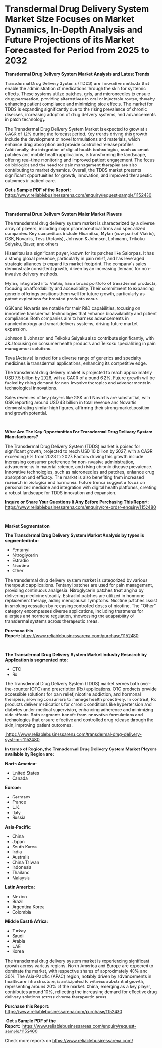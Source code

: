 <p><h1>Transdermal Drug Delivery System Market Size Focuses on Market Dynamics, In-Depth Analysis and Future Projections of its Market Forecasted for Period from 2025 to 2032</h1></p><p><strong>Transdermal Drug Delivery System Market Analysis and Latest Trends</strong></p>
<p><p>Transdermal Drug Delivery Systems (TDDS) are innovative methods that enable the administration of medications through the skin for systemic effects. These systems utilize patches, gels, and microneedles to ensure drug permeation, providing alternatives to oral or injectable routes, thereby enhancing patient compliance and minimizing side effects. The market for TDDS is expanding significantly due to the rising prevalence of chronic diseases, increasing adoption of drug delivery systems, and advancements in patch technology.</p><p>The Transdermal Drug Delivery System Market is expected to grow at a CAGR of 12% during the forecast period. Key trends driving this growth include the development of novel formulations and materials, which enhance drug absorption and provide controlled release profiles. Additionally, the integration of digital health technologies, such as smart patches and mobile health applications, is transforming the landscape, offering real-time monitoring and improved patient engagement. The focus on biologics and the need for pain management therapies are also contributing to market dynamics. Overall, the TDDS market presents significant opportunities for growth, innovation, and improved therapeutic outcomes in patient care.</p></p>
<p><strong>Get a Sample PDF of the Report:&nbsp;</strong> <a href="https://www.reliablebusinessarena.com/enquiry/request-sample/1152480?utm_campaign=2136&utm_medium=2&utm_source=Github&utm_content=ia&utm_term=03032025&utm_id=transdermal-drug-delivery-system">https://www.reliablebusinessarena.com/enquiry/request-sample/1152480</a></p>
<p>&nbsp;</p>
<p><strong>Transdermal Drug Delivery System Major Market Players</strong></p>
<p><p>The transdermal drug delivery system market is characterized by a diverse array of players, including major pharmaceutical firms and specialized companies. Key competitors include Hisamitsu, Mylan (now part of Viatris), GSK, Novartis, Teva (Actavis), Johnson & Johnson, Lohmann, Teikoku Seiyaku, Bayer, and others.</p><p>Hisamitsu is a significant player, known for its patches like Salonpas. It has a strong global presence, particularly in pain relief, and has leveraged strategic alliances to expand its market footprint. The company's sales demonstrate consistent growth, driven by an increasing demand for non-invasive delivery methods.</p><p>Mylan, integrated into Viatris, has a broad portfolio of transdermal products, focusing on affordability and accessibility. Their commitment to expanding generic offerings positions them well for future growth, particularly as patent expirations for branded products occur.</p><p>GSK and Novartis are notable for their R&D capabilities, focusing on innovative transdermal technologies that enhance bioavailability and patient compliance. Both companies aim to harness advancements in nanotechnology and smart delivery systems, driving future market expansion.</p><p>Johnson & Johnson and Teikoku Seiyaku also contribute significantly, with J&J focusing on consumer health products and Teikoku specializing in pain management solutions. </p><p>Teva (Actavis) is noted for a diverse range of generics and specialty medicines in transdermal applications, enhancing its competitive edge.</p><p>The transdermal drug delivery market is projected to reach approximately USD 7.5 billion by 2026, with a CAGR of around 6.2%. Future growth will be fueled by rising demand for non-invasive therapies and advancements in technological innovations.</p><p>Sales revenues of key players like GSK and Novartis are substantial, with GSK reporting around USD 43 billion in total revenue and Novartis demonstrating similar high figures, affirming their strong market position and growth potential.</p></p>
<p>&nbsp;</p>
<p><strong>What Are The Key Opportunities For Transdermal Drug Delivery System Manufacturers?</strong></p>
<p><p>The Transdermal Drug Delivery System (TDDS) market is poised for significant growth, projected to reach USD 10 billion by 2027, with a CAGR exceeding 6% from 2023 to 2027. Factors driving this growth include increasing consumer preference for non-invasive administration, advancements in material science, and rising chronic disease prevalence. Innovative technologies, such as microneedles and patches, enhance drug absorption and efficacy. The market is also benefiting from increased research in biologics and hormones. Future trends suggest a focus on personalized medicine and integration with digital health platforms, creating a robust landscape for TDDS innovation and expansion.</p></p>
<p><strong>Inquire or Share Your Questions If Any Before Purchasing This Report:</strong> <a href="https://www.reliablebusinessarena.com/enquiry/pre-order-enquiry/1152480?utm_campaign=2136&utm_medium=2&utm_source=Github&utm_content=ia&utm_term=03032025&utm_id=transdermal-drug-delivery-system">https://www.reliablebusinessarena.com/enquiry/pre-order-enquiry/1152480</a></p>
<p>&nbsp;</p>
<p><strong>Market Segmentation</strong></p>
<p><strong>The Transdermal Drug Delivery System Market Analysis by types is segmented into:</strong></p>
<p><ul><li>Fentanyl</li><li>Nitroglycerin</li><li>Estradiol</li><li>Nicotine</li><li>Other</li></ul></p>
<p><p>The transdermal drug delivery system market is categorized by various therapeutic applications. Fentanyl patches are used for pain management, providing continuous analgesia. Nitroglycerin patches treat angina by delivering medicine steadily. Estradiol patches are utilized in hormone replacement therapy, aiding menopausal symptoms. Nicotine patches assist in smoking cessation by releasing controlled doses of nicotine. The "Other" category encompasses diverse applications, including treatments for allergies and hormone regulation, showcasing the adaptability of transdermal systems across therapeutic areas.</p></p>
<p><strong>Purchase this Report:&nbsp;</strong><a href="https://www.reliablebusinessarena.com/purchase/1152480?utm_campaign=2136&utm_medium=2&utm_source=Github&utm_content=ia&utm_term=03032025&utm_id=transdermal-drug-delivery-system">https://www.reliablebusinessarena.com/purchase/1152480</a></p>
<p>&nbsp;</p>
<p><strong>The Transdermal Drug Delivery System Market Industry Research by Application is segmented into:</strong></p>
<p><ul><li>OTC</li><li>Rx</li></ul></p>
<p><p>The Transdermal Drug Delivery System (TDDS) market serves both over-the-counter (OTC) and prescription (Rx) applications. OTC products provide accessible solutions for pain relief, nicotine addiction, and hormonal therapies, allowing consumers to manage health proactively. In contrast, Rx products deliver medications for chronic conditions like hypertension and diabetes under medical supervision, enhancing adherence and minimizing side effects. Both segments benefit from innovative formulations and technologies that ensure effective and controlled drug release through the skin, improving patient outcomes.</p></p>
<p><a href="https://www.reliablebusinessarena.com/transdermal-drug-delivery-system-r1152480?utm_campaign=2136&utm_medium=2&utm_source=Github&utm_content=ia&utm_term=03032025&utm_id=transdermal-drug-delivery-system">&nbsp;https://www.reliablebusinessarena.com/transdermal-drug-delivery-system-r1152480</a></p>
<p><strong>In terms of Region, the Transdermal Drug Delivery System Market Players available by Region are:</strong></p>
<p>
    <p> <strong> North America: </strong>
        <ul>
            <li>United States</li>
            <li>Canada</li>
        </ul>
        </p> 
    <p> <strong> Europe: </strong>
        <ul>
            <li>Germany</li>
            <li>France</li>
            <li>U.K.</li>
            <li>Italy</li>
            <li>Russia</li>
        </ul>
        </p> 
    <p> <strong> Asia-Pacific: </strong>
        <ul>
            <li>China</li>
            <li>Japan</li>
            <li>South Korea</li>
            <li>India</li>
            <li>Australia</li>
            <li>China Taiwan</li>
            <li>Indonesia</li>
            <li>Thailand</li>
            <li>Malaysia</li>
        </ul>
        </p> 
    <p> <strong> Latin America: </strong>
        <ul>
            <li>Mexico</li>
            <li>Brazil</li>
            <li>Argentina Korea</li>
            <li>Colombia</li>
        </ul>
        </p> 
    <p> <strong> Middle East & Africa: </strong>
        <ul>
            <li>Turkey</li>
            <li>Saudi</li>
            <li>Arabia</li>
            <li>UAE</li>
            <li>Korea</li>
        </ul>
    </p>
    </p>
<p><p>The transdermal drug delivery system market is experiencing significant growth across various regions. North America and Europe are expected to dominate the market, with respective shares of approximately 40% and 30%. The Asia-Pacific (APAC) region, notably driven by advancements in healthcare infrastructure, is anticipated to witness substantial growth, representing around 20% of the market. China, emerging as a key player, contributes around 10%, reflecting the increasing demand for effective drug delivery solutions across diverse therapeutic areas.</p></p>
<p><strong>Purchase this Report: </strong><a href="https://www.reliablebusinessarena.com/purchase/1152480?utm_campaign=2136&utm_medium=2&utm_source=Github&utm_content=ia&utm_term=03032025&utm_id=transdermal-drug-delivery-system">https://www.reliablebusinessarena.com/purchase/1152480</a></p>
<p>&nbsp;<strong>Get a Sample PDF of the Report:&nbsp;&nbsp;</strong><a href="https://www.reliablebusinessarena.com/enquiry/request-sample/1152480?utm_campaign=2136&utm_medium=2&utm_source=Github&utm_content=ia&utm_term=03032025&utm_id=transdermal-drug-delivery-system">https://www.reliablebusinessarena.com/enquiry/request-sample/1152480</a></p>
<p><strong></strong></p>
<p>Check more reports on <a href="https://www.reliablebusinessarena.com/?utm_campaign=2136&utm_medium=2&utm_source=Github&utm_content=ia&utm_term=03032025&utm_id=transdermal-drug-delivery-system">https://www.reliablebusinessarena.com/</a></p>